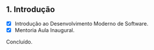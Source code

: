 ## 1. Introdução
- [x] Introdução ao Desenvolvimento Moderno de Software.
- [x] Mentoria Aula Inaugural. 

Concluído.

